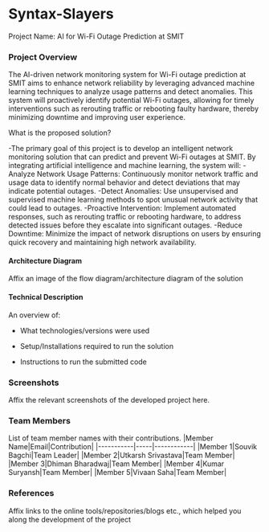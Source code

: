 # Syntax-Slayers
Project Name: AI for Wi-Fi Outage Prediction at SMIT

### Project Overview

The AI-driven network monitoring system for Wi-Fi outage prediction at SMIT aims to enhance network reliability by leveraging advanced machine learning techniques to analyze usage patterns and detect anomalies. This system will proactively identify potential Wi-Fi outages, allowing for timely interventions such as rerouting traffic or rebooting faulty hardware, thereby minimizing downtime and improving user experience.

What is the proposed solution?

-The primary goal of this project is to develop an intelligent network monitoring solution that can predict and prevent Wi-Fi outages at SMIT. By integrating artificial intelligence and machine learning, the system will:
-Analyze Network Usage Patterns: Continuously monitor network traffic and usage data to identify normal behavior and detect deviations that may indicate potential outages.
-Detect Anomalies: Use unsupervised and supervised machine learning methods to spot unusual network activity that could lead to outages.
-Proactive Intervention: Implement automated responses, such as rerouting traffic or rebooting hardware, to address detected issues before they escalate into significant outages.
-Reduce Downtime: Minimize the impact of network disruptions on users by ensuring quick recovery and maintaining high network availability.

#### Architecture Diagram

Affix an image of the flow diagram/architecture diagram of the solution

#### Technical Description

An overview of:
* What technologies/versions were used

* Setup/Installations required to run the solution

* Instructions to run the submitted code

### Screenshots
Affix the relevant screenshots of the developed project here.

### Team Members
List of team member names with their contributions.
|Member Name|Email|Contribution|
|-----------|-----|------------|
|Member 1|Souvik Bagchi|Team Leader|
|Member 2|Utkarsh Srivastava|Team Member|
|Member 3|Dhiman Bharadwaj|Team Member|
|Member 4|Kumar Suryansh|Team Member|
|Member 5|Vivaan Saha|Team Member|

### References
Affix links to the online tools/repositories/blogs etc., which helped you along the development of the project
